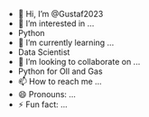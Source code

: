 - 👋 Hi, I’m @Gustaf2023
- 👀 I’m interested in ...
- Python
- 🌱 I’m currently learning ...
- Data Scientist
- 💞️ I’m looking to collaborate on ...
- Python for OIl and Gas
- 📫 How to reach me ...
- 😄 Pronouns: ...
- ⚡ Fun fact: ...

<!---
Gustaf2023/Gustaf2023 is a ✨ special ✨ repository because its `README.md` (this file) appears on your GitHub profile.
You can click the Preview link to take a look at your changes.
--->
